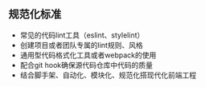 
## 规范化标准
- 常见的代码lint工具（eslint、stylelint）
- 创建项目或者团队专属的lint规则、风格
- 通用型代码格式化工具或者webpack的使用
- 配合git hook确保源代码仓库中代码的质量
- 结合脚手架、自动化、模块化、规范化搭现代化前端工程